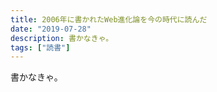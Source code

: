 ```yaml
---
title: 2006年に書かれたWeb進化論を今の時代に読んだ
date: "2019-07-28"
description: 書かなきゃ。
tags: ["読書"]
---
```


書かなきゃ。
